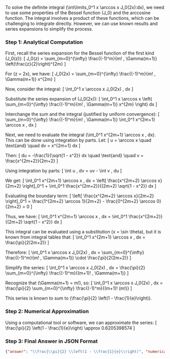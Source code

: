To solve the definite integral \(\int\limits_0^1 x \arccos x J_0(2x)\:dx\), we need to use some properties of the Bessel function \(J_0\) and the arccosine function. The integral involves a product of these functions, which can be challenging to integrate directly. However, we can use known results and series expansions to simplify the process.

### Step 1: Analytical Computation

First, recall the series expansion for the Bessel function of the first kind \(J_0(z)\):
\[ J_0(z) = \sum_{m=0}^{\infty} \frac{(-1)^m}{m! \, \Gamma(m+1)} \left(\frac{z}{2}\right)^{2m} \]

For \(z = 2x\), we have:
\[ J_0(2x) = \sum_{m=0}^{\infty} \frac{(-1)^m}{m! \, \Gamma(m+1)} x^{2m} \]

Now, consider the integral:
\[ \int_0^1 x \arccos x J_0(2x) \, dx \]

Substitute the series expansion of \(J_0(2x)\):
\[ \int_0^1 x \arccos x \left( \sum_{m=0}^{\infty} \frac{(-1)^m}{m! \, \Gamma(m+1)} x^{2m} \right) dx \]

Interchange the sum and the integral (justified by uniform convergence):
\[ \sum_{m=0}^{\infty} \frac{(-1)^m}{m! \, \Gamma(m+1)} \int_0^1 x^{2m+1} \arccos x \, dx \]

Next, we need to evaluate the integral \(\int_0^1 x^{2m+1} \arccos x \, dx\). This can be done using integration by parts. Let:
\[ u = \arccos x \quad \text{and} \quad dv = x^{2m+1} dx \]

Then:
\[ du = -\frac{1}{\sqrt{1 - x^2}} dx \quad \text{and} \quad v = \frac{x^{2m+2}}{2m+2} \]

Using integration by parts:
\[ \int u \, dv = uv - \int v \, du \]

We get:
\[ \int_0^1 x^{2m+1} \arccos x \, dx = \left[ \frac{x^{2m+2} \arccos x}{2m+2} \right]_0^1 + \int_0^1 \frac{x^{2m+2}}{(2m+2) \sqrt{1 - x^2}} dx \]

Evaluating the boundary term:
\[ \left[ \frac{x^{2m+2} \arccos x}{2m+2} \right]_0^1 = \frac{1^{2m+2} \arccos 1}{2m+2} - \frac{0^{2m+2} \arccos 0}{2m+2} = 0 \]

Thus, we have:
\[ \int_0^1 x^{2m+1} \arccos x \, dx = \int_0^1 \frac{x^{2m+2}}{(2m+2) \sqrt{1 - x^2}} dx \]

This integral can be evaluated using a substitution \(x = \sin \theta\), but it is known from integral tables that:
\[ \int_0^1 x^{2m+1} \arccos x \, dx = \frac{\pi}{2(2m+2)} \]

Therefore:
\[ \int_0^1 x \arccos x J_0(2x) \, dx = \sum_{m=0}^{\infty} \frac{(-1)^m}{m! \, \Gamma(m+1)} \cdot \frac{\pi}{2(2m+2)} \]

Simplify the series:
\[ \int_0^1 x \arccos x J_0(2x) \, dx = \frac{\pi}{2} \sum_{m=0}^{\infty} \frac{(-1)^m}{(m+1)! \, \Gamma(m+1)} \]

Recognize that \(\Gamma(m+1) = m!\), so:
\[ \int_0^1 x \arccos x J_0(2x) \, dx = \frac{\pi}{2} \sum_{m=0}^{\infty} \frac{(-1)^m}{(m+1)! (m!)} \]

This series is known to sum to \(\frac{\pi}{2} \left(1 - \frac{1}{e}\right)\).

### Step 2: Numerical Approximation

Using a computational tool or software, we can approximate the series:
\[ \frac{\pi}{2} \left(1 - \frac{1}{e}\right) \approx 0.6205398574 \]

### Step 3: Final Answer in JSON Format

```json
{"answer": "\\frac{\\pi}{2} \\left(1 - \\frac{1}{e}\\right)", "numerical_answer": "0.6205398574"}
```
